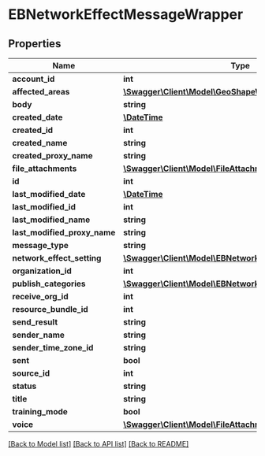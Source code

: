 # EBNetworkEffectMessageWrapper

## Properties
Name | Type | Description | Notes
------------ | ------------- | ------------- | -------------
**account_id** | **int** |  | [optional] 
**affected_areas** | [**\Swagger\Client\Model\GeoShapeWrapper[]**](GeoShapeWrapper.md) |  | [optional] 
**body** | **string** |  | [optional] 
**created_date** | [**\DateTime**](\DateTime.md) |  | [optional] 
**created_id** | **int** |  | [optional] 
**created_name** | **string** |  | [optional] 
**created_proxy_name** | **string** |  | [optional] 
**file_attachments** | [**\Swagger\Client\Model\FileAttachmentWrapper[]**](FileAttachmentWrapper.md) |  | [optional] 
**id** | **int** |  | [optional] 
**last_modified_date** | [**\DateTime**](\DateTime.md) |  | [optional] 
**last_modified_id** | **int** |  | [optional] 
**last_modified_name** | **string** |  | [optional] 
**last_modified_proxy_name** | **string** |  | [optional] 
**message_type** | **string** |  | [optional] 
**network_effect_setting** | [**\Swagger\Client\Model\EBNetworkEffectSettingWrapper**](EBNetworkEffectSettingWrapper.md) |  | [optional] 
**organization_id** | **int** |  | [optional] 
**publish_categories** | [**\Swagger\Client\Model\EBNetworkEffectCategoryWrapper[]**](EBNetworkEffectCategoryWrapper.md) |  | [optional] 
**receive_org_id** | **int** |  | [optional] 
**resource_bundle_id** | **int** |  | [optional] 
**send_result** | **string** |  | [optional] 
**sender_name** | **string** |  | [optional] 
**sender_time_zone_id** | **string** |  | [optional] 
**sent** | **bool** |  | [optional] 
**source_id** | **int** |  | [optional] 
**status** | **string** |  | [optional] 
**title** | **string** |  | [optional] 
**training_mode** | **bool** |  | [optional] 
**voice** | [**\Swagger\Client\Model\FileAttachmentWrapper**](FileAttachmentWrapper.md) |  | [optional] 

[[Back to Model list]](../README.md#documentation-for-models) [[Back to API list]](../README.md#documentation-for-api-endpoints) [[Back to README]](../README.md)


